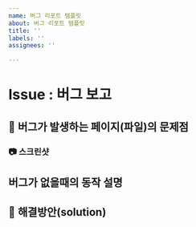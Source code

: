 ```yaml
---
name: 버그 리포트 템플릿
about: 버그 리포트 템플릿
title: ''
labels: ''
assignees: ''

---
```


# Issue : 버그 보고

## 🐞 버그가 발생하는 페이지(파일)의 문제점
<!--가능하다면 에러메시지와 몇번째 파일에서 에러가 발생했는지 기술해주세요 (에러코드 복붙해도됨)-->

### 📷 스크린샷
<!-- 가능하다면 스크린샷도 추가해주세요 github issue는 drag and drop을 지원합니다-->

## 버그가 없을때의 동작 설명 
<!--본인이 구현한 기능이 아니라면 생략 가능합니다-->

## 🐯 해결방안(solution)
<!--이 또한 잘 모르겠다면 생략 가능하며 버그를 제보해준다고 생각해 주세요-->
